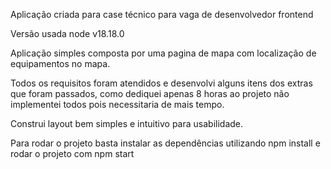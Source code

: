 Aplicação criada para case técnico para vaga de desenvolvedor frontend

Versão usada node v18.18.0

Aplicação simples composta por uma pagina de mapa com localização de equipamentos no mapa.

Todos os requisitos foram atendidos e desenvolvi alguns itens dos extras que foram passados, como dediquei apenas 8 horas ao projeto não implementei todos pois necessitaria de mais tempo.

Construi layout bem simples e intuitivo para usabilidade.

Para rodar o projeto basta instalar as dependências utilizando npm install e rodar o projeto com npm start